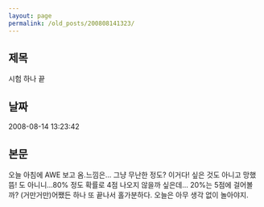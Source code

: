 ```yaml
---
layout: page
permalink: /old_posts/200808141323/
---
```


## 제목
시험 하나 끝

## 날짜
2008-08-14 13:23:42

## 본문
오늘 아침에 AWE 보고 옴.느낌은... 그냥 무난한 정도? 이거다! 싶은 것도 아니고 망했뜸! 도 아니니...80% 정도 확률로 4점 나오지 않을까 싶은데... 20%는 5점에 걸어볼까? (거만거만)어쨌든 하나 또 끝나서 홀가분하다. 오늘은 아무 생각 없이 놀아야지.